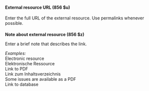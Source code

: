 #### **External resource URL (856 $u)**

Enter the full URL of the external resource. Use permalinks whenever possible.

####
**Note about external resource (856 $z)**

Enter a brief note that describes the link.

_Examples:_  
Electronic resource  
Elektronische Ressource  
Link to PDF  
Link zum Inhaltsverzeichnis  
Some issues are available as a PDF  
Link to database